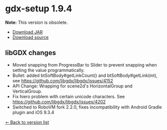 # gdx-setup 1.9.4

**Note:** This version is obsolete.

* [Download JAR](https://github.com/JavaCakeGames/gdx-setup-archive/raw/main/gdx-setup_1.9.4.jar)
* [Download source](https://github.com/JavaCakeGames/gdx-setup-archive/raw/main/sources/gdx-setup_1.9.4.zip)

## libGDX changes

- Moved snapping from ProgressBar to Slider to prevent snapping when setting the value programmatically.
- Bullet: added btSoftBody#getLinkCount() and btSoftBody#getLink(int), see <https://github.com/libgdx/libgdx/issues/4152>
- API Change: Wrapping for scene2d's HorizontalGroup and VerticalGroup.
- Fix hiero problem with certain unicode characters. See <https://github.com/libgdx/libgdx/issues/4202>
- Switched to RoboVM fork 2.2.0, fixes incompatibility with Android Gradle plugin and iOS 9.3.4

[🠔 Back to version list](https://javacakegames.github.io/gdx-setup-archive/)

